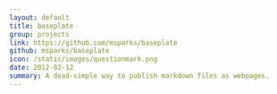 ```yaml
---
layout: default
title: baseplate
group: projects
link: https://github.com/msparks/baseplate
github: msparks/baseplate
icon: /static/images/questionmark.png
date: 2012-02-12
summary: A dead-simple way to publish markdown files as webpages.
---
```

